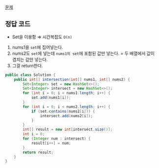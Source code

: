 [문제](https://leetcode.com/problems/intersection-of-two-arrays/description/)

## 정답 코드 

- Set을 이용함 ⇒ 시간복잡도 `O(n)`  

1) nums1을 `set`에 집어넣는다.
2) nums2도 `set`에 넣는데 `nums1의 set`에 포함된 값만 넣는다. = 두 배열에서 값이 겹치는 값만 넣는다.
3) 그걸 return한다. 

``` java
public class Solution {
    public int[] intersection(int[] nums1, int[] nums2) {
        Set<Integer> set = new HashSet<>();
        Set<Integer> intersect = new HashSet<>();
        for (int i = 0; i < nums1.length; i++) {
            set.add(nums1[i]);
        }
        for (int i = 0; i < nums2.length; i++) {
            if (set.contains(nums2[i])) {
                intersect.add(nums2[i]);
            }
        }
        int[] result = new int[intersect.size()];
        int i = 0;
        for (Integer num : intersect) {
            result[i++] = num;
        }
        return result;
    }
}
```
